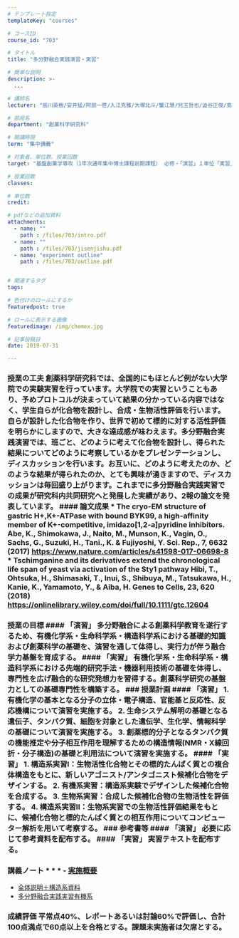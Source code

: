 ```yaml
---
# テンプレート指定
templateKey: "courses"

# コースID
course_id: "703"

# タイトル
title: "多分野融合実践演習・実習"

# 簡単な説明
description: >-
  ...

# 講師名
lecturer: "辰川英樹/安井猛/阿部一啓/入江克雅/大塚北斗/蟹江慧/兒玉哲也/澁谷正俊/島崎嵩史/藤間達哉/森本菜央"

# 部局名
department: "創薬科学研究科"

# 開講時限
term: "集中講義"

# 対象者、単位数、授業回数
target: "基盤創薬学専攻（1年次通年集中博士課程前期課程） 必修・「演習」１単位「実習」２単位"

# 授業回数
classes: 

# 単位数
credit: 

# pdfなどの追加資料
attachments: 
  - name: "" 
    path : /files/703/intro.pdf
  - name: "" 
    path : /files/703/jisenjishu.pdf
  - name: "experiment outline" 
    path : /files/703/outline.pdf


# 関連するタグ
tags:

# 色付けのロールにするか
featuredpost: true

# ロールに表示する画像
featuredimage: /img/chemex.jpg

# 記事投稿日
date: 2019-07-31

---
```


### 授業の工夫 創薬科学研究科では、全国的にもほとんど例がない大学院での実験実習を行っています。大学院での実習ということもあり、予めプロトコルが決まっていて結果の分かっている内容ではなく、学生自らが化合物を設計し、合成・生物活性評価を行います。自らが設計した化合物を作り、世界で初めて標的に対する活性評価を明らかにしますので、大きな達成感が味わえます。多分野融合実践演習では、班ごと、どのように考えて化合物を設計し、得られた結果についてどのように考察しているかをプレゼンテーションし、ディスカッションを行います。お互いに、どのように考えたのか、どのような結果が得られたのか、とても興味が湧きますので、ディスカッションは毎回盛り上がります。これまでに多分野融合実践実習での成果が研究科内共同研究へと発展した実績があり、2報の論文を発表しています。 #### 論文成果 * The cryo-EM structure of gastric H+,K+-ATPase with bound BYK99, a high-affinity member of K+-competitive, imidazo[1,2-a]pyridine inhibitors. Abe, K., Shimokawa, J., Naito, M., Munson, K., Vagin, O., Sachs, G., Suzuki, H., Tani., K. & Fujiyoshi, Y. Sci. Rep., 7, 6632 (2017) https://www.nature.com/articles/s41598-017-06698-8 * Tschimganine and its derivatives extend the chronological life span of yeast via activation of the Sty1 pathway Hibi, T., Ohtsuka, H., Shimasaki, T., Inui, S., Shibuya, M., Tatsukawa, H., Kanie, K., Yamamoto, Y., & Aiba, H. Genes to Cells, 23, 620 (2018) https://onlinelibrary.wiley.com/doi/full/10.1111/gtc.12604

### 授業の目標 #### 「演習」 多分野融合による創薬科学教育を遂行するため、有機化学系・生命科学系・構造科学系における基礎的知識および創薬科学の基礎を、演習を通して体得し、実行力が伴う融合学力基盤を育成する。 #### 「実習」 有機化学系・生命科学系・構造科学系における先端的研究手法・機器利用技術の基礎を体得し、専門性を広げ融合的な研究発想力を習得する。創薬科学研究の基盤力としての基礎専門性を構築する。 ### 授業計画 #### 「演習」 1. 有機化学の基本となる分子の立体・電子構造、官能基と反応性、反応機構について演習を実施する。 2. 生命システム解明の基礎となる遺伝子、タンパク質、細胞を対象とした遺伝学、生化学、情報科学の基礎について演習を実施する。 3. 創薬標的分子となるタンパク質の機能推定や分子相互作用を理解するための構造情報(NMR・X線回折・分子構造)の基礎と利用法について演習を実施する。 #### 「実習」 1. 構造系実習I：生物活性化合物とその標的たんぱく質との複合体構造をもとに、新しいアゴニスト/アンタゴニスト候補化合物をデザインする。 2. 有機系実習：構造系実験でデザインした候補化合物を合成する。 3. 生物系実習：合成した候補化合物の生物活性を評価する。 4. 構造系実習II：生物系実習での生物活性評価結果をもとに、候補化合物と標的たんぱく質との相互作用についてコンピューター解析を用いて考察する。 ### 参考書等 #### 「演習」 必要に応じて参考資料を配布する。 #### 「実習」 実習テキストを配布する。

### 講義ノート *  *  * - [実施概要](/files/703/outline.pdf)
- [全体説明＋構造系資料](/files/703/intro.pdf)
- [多分野融合実践実習有機系](/files/703/jisenjishu.pdf)


### 成績評価 平常点40%、レポートあるいは討論60%で評価し、合計100点満点で60点以上を合格とする。課題未実施者は欠席とする。
